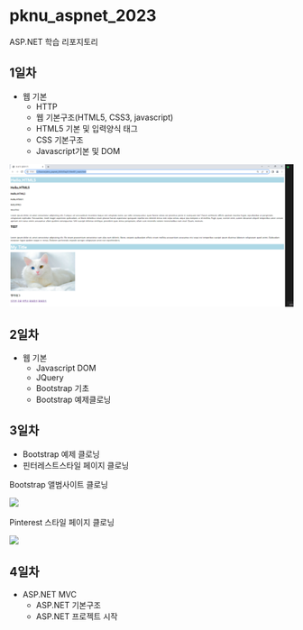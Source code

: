 # pknu_aspnet_2023
ASP.NET 학습 리포지토리

## 1일차
- 웹 기본
	- HTTP
	- 웹 기본구조(HTML5, CSS3, javascript)
	- HTML5 기본 및 입력양식 태그
	- CSS 기본구조
	- Javascript기본 및 DOM

<img src="https://raw.githubusercontent.com/yeseoz/pknu_aspnet_2023/main/image/first_html1.png" width="650" />


## 2일차 
- 웹 기본
	- Javascript DOM
	- JQuery
	- Bootstrap 기초
	- Bootstrap 예제클로닝
	
	
## 3일차
- Bootstrap 예제 클로닝
- 핀터레스트스타일 페이지 클로닝
	
Bootstrap 앨범사이트 클로닝

<img src="https://raw.githubusercontent.com/yeseoz/pknu_aspnet_2023/main/image/Bootstrap.gif" width="700">


Pinterest 스타일 페이지 클로닝

<img src="https://raw.githubusercontent.com/yeseoz/pknu_aspnet_2023/main/image/Pinterest.gif" width="700">


## 4일차 
- ASP.NET MVC
	- ASP.NET 기본구조
	- ASP.NET 프로젝트 시작